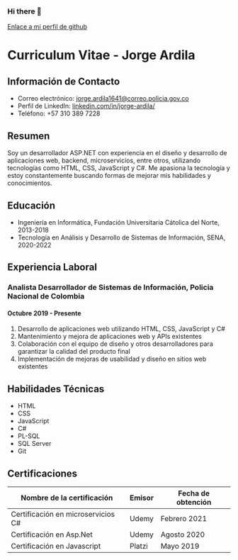 ### Hi there 👋
[Enlace a mi perfil de github](https://github.com/jaardila-3)

# Curriculum Vitae - Jorge Ardila

## Información de Contacto

- Correo electrónico: [jorge.ardila1641@correo.policia.gov.co](mailto:jorge.ardila1641@correo.policia.gov.co)
- Perfil de LinkedIn: [linkedin.com/in/jorge-ardila/](https://www.linkedin.com/in/jorge-ardila/)
- Teléfono: +57 310 389 7228

## Resumen

Soy un desarrollador ASP.NET con experiencia en el diseño y desarrollo de aplicaciones web, backend, microservicios, entre otros, utilizando tecnologías como HTML, CSS, JavaScript y C#. Me apasiona la tecnología y estoy constantemente buscando formas de mejorar mis habilidades y conocimientos.

## Educación

- Ingeniería en Informática, Fundación Universitaria Cátolica del Norte, 2013-2018
- Tecnología en Análisis y Desarrollo de Sistemas de Información, SENA, 2020-2022

## Experiencia Laboral

### Analista Desarrollador de Sistemas de Información, Policia Nacional de Colombia

#### Octubre 2019 - Presente

1. Desarrollo de aplicaciones web utilizando HTML, CSS, JavaScript y C#
2. Mantenimiento y mejora de aplicaciones web y APIs existentes
3. Colaboración con el equipo de diseño y otros desarrolladores para garantizar la calidad del producto final
4. Implementación de mejoras de usabilidad y diseño en sitios web existentes

## Habilidades Técnicas

- HTML
- CSS
- JavaScript
- C#
- PL-SQL
- SQL Server
- Git

## Certificaciones

| Nombre de la certificación         | Emisor | Fecha de obtención |
| --- | --- | --- |
| Certificación en microservicios C# | Udemy  | Febrero 2021       |
| Certificación en Asp.Net           | Udemy  | Agosto 2020        |
| Certificación en Javascript        | Platzi | Mayo 2019          |
